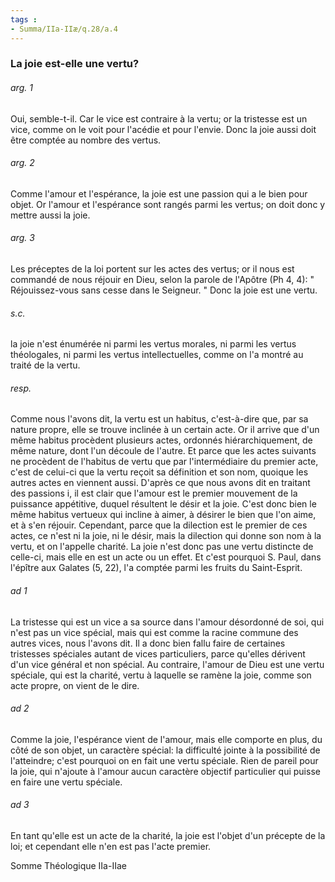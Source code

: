 ```yaml
---
tags : 
- Summa/IIa-IIæ/q.28/a.4
---
```


### La joie est-elle une vertu?

###### arg. 1
Oui, semble-t-il. Car le vice est contraire à la vertu; or la tristesse est un vice, comme on le voit pour l'acédie et pour l'envie. Donc la joie aussi doit être comptée au nombre des vertus. 

###### arg. 2
Comme l'amour et l'espérance, la joie est une passion qui a le bien pour objet. Or l'amour et l'espérance sont rangés parmi les vertus; on doit donc y mettre aussi la joie. 

###### arg. 3
Les préceptes de la loi portent sur les actes des vertus; or il nous est commandé de nous réjouir en Dieu, selon la parole de l'Apôtre (Ph 4, 4): " Réjouissez-vous sans cesse dans le Seigneur. " Donc la joie est une vertu. 

###### s.c.
la joie n'est énumérée ni parmi les vertus morales, ni parmi les vertus théologales, ni parmi les vertus intellectuelles, comme on l'a montré au traité de la vertu. 

###### resp.
Comme nous l'avons dit, la vertu est un habitus, c'est-à-dire que, par sa nature propre, elle se trouve inclinée à un certain acte. Or il arrive que d'un même habitus procèdent plusieurs actes, ordonnés hiérarchiquement, de même nature, dont l'un découle de l'autre. Et parce que les actes suivants ne procèdent de l'habitus de vertu que par l'intermédiaire du premier acte, c'est de celui-ci que la vertu reçoit sa définition et son nom, quoique les autres actes en viennent aussi. D'après ce que nous avons dit en traitant des passions i, il est clair que l'amour est le premier mouvement de la puissance appétitive, duquel résultent le désir et la joie. C'est donc bien le même habitus vertueux qui incline à aimer, à désirer le bien que l'on aime, et à s'en réjouir. Cependant, parce que la dilection est le premier de ces actes, ce n'est ni la joie, ni le désir, mais la dilection qui donne son nom à la vertu, et on l'appelle charité. La joie n'est donc pas une vertu distincte de celle-ci, mais elle en est un acte ou un effet. Et c'est pourquoi S. Paul, dans l'épître aux Galates (5, 22), l'a comptée parmi les fruits du Saint-Esprit. 

###### ad 1
La tristesse qui est un vice a sa source dans l'amour désordonné de soi, qui n'est pas un vice spécial, mais qui est comme la racine commune des autres vices, nous l'avons dit. Il a donc bien fallu faire de certaines tristesses spéciales autant de vices particuliers, parce qu'elles dérivent d'un vice général et non spécial. Au contraire, l'amour de Dieu est une vertu spéciale, qui est la charité, vertu à laquelle se ramène la joie, comme son acte propre, on vient de le dire. 

###### ad 2
Comme la joie, l'espérance vient de l'amour, mais elle comporte en plus, du côté de son objet, un caractère spécial: la difficulté jointe à la possibilité de l'atteindre; c'est pourquoi on en fait une vertu spéciale. Rien de pareil pour la joie, qui n'ajoute à l'amour aucun caractère objectif particulier qui puisse en faire une vertu spéciale. 

###### ad 3
En tant qu'elle est un acte de la charité, la joie est l'objet d'un précepte de la loi; et cependant elle n'en est pas l'acte premier. 

Somme Théologique IIa-IIae 

